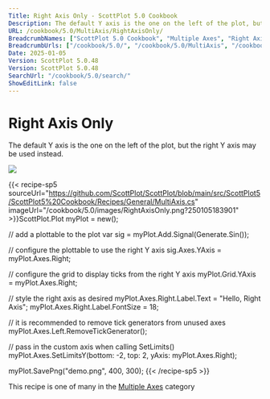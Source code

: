 ```yaml
---
Title: Right Axis Only - ScottPlot 5.0 Cookbook
Description: The default Y axis is the one on the left of the plot, but the right Y axis may be used instead.
URL: /cookbook/5.0/MultiAxis/RightAxisOnly/
BreadcrumbNames: ["ScottPlot 5.0 Cookbook", "Multiple Axes", "Right Axis Only"]
BreadcrumbUrls: ["/cookbook/5.0/", "/cookbook/5.0/MultiAxis", "/cookbook/5.0/MultiAxis/RightAxisOnly"]
Date: 2025-01-05
Version: ScottPlot 5.0.48
Version: ScottPlot 5.0.48
SearchUrl: "/cookbook/5.0/search/"
ShowEditLink: false
---
```



<div class='d-flex align-items-center mt-5'>
<h1 class='me-2 text-dark my-0 border-0'>Right Axis Only</h1>
</div>

The default Y axis is the one on the left of the plot, but the right Y axis may be used instead.

[![](/cookbook/5.0/images/RightAxisOnly.png?250105183901)](/cookbook/5.0/images/RightAxisOnly.png?250105183901)

{{< recipe-sp5 sourceUrl="https://github.com/ScottPlot/ScottPlot/blob/main/src/ScottPlot5/ScottPlot5%20Cookbook/Recipes/General/MultiAxis.cs" imageUrl="/cookbook/5.0/images/RightAxisOnly.png?250105183901" >}}ScottPlot.Plot myPlot = new();

// add a plottable to the plot
var sig = myPlot.Add.Signal(Generate.Sin());

// configure the plottable to use the right Y axis
sig.Axes.YAxis = myPlot.Axes.Right;

// configure the grid to display ticks from the right Y axis
myPlot.Grid.YAxis = myPlot.Axes.Right;

// style the right axis as desired
myPlot.Axes.Right.Label.Text = "Hello, Right Axis";
myPlot.Axes.Right.Label.FontSize = 18;

// it is recommended to remove tick generators from unused axes
myPlot.Axes.Left.RemoveTickGenerator();

// pass in the custom axis when calling SetLimits()
myPlot.Axes.SetLimitsY(bottom: -2, top: 2, yAxis: myPlot.Axes.Right);

myPlot.SavePng("demo.png", 400, 300);
{{< /recipe-sp5 >}}

<div class='my-5 text-center'>This recipe is one of many in the <a href='/cookbook/5.0/MultiAxis'>Multiple Axes</a> category</div>


